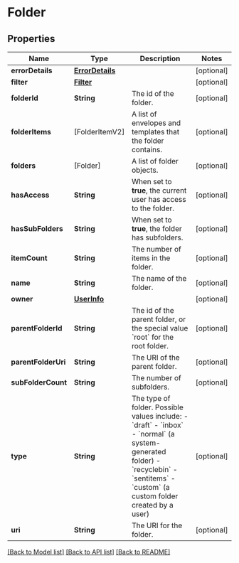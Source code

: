 # Folder

## Properties
Name | Type | Description | Notes
------------ | ------------- | ------------- | -------------
**errorDetails** | [**ErrorDetails**](ErrorDetails.md) |  | [optional] 
**filter** | [**Filter**](Filter.md) |  | [optional] 
**folderId** | **String** | The id of the folder. | [optional] 
**folderItems** | [FolderItemV2] | A list of envelopes and templates that the folder contains. | [optional] 
**folders** | [Folder] | A list of folder objects. | [optional] 
**hasAccess** | **String** | When set to **true**, the current user has access to the folder. | [optional] 
**hasSubFolders** | **String** | When set to **true**, the folder has subfolders. | [optional] 
**itemCount** | **String** | The number of items in the folder. | [optional] 
**name** | **String** | The name of the folder. | [optional] 
**owner** | [**UserInfo**](UserInfo.md) |  | [optional] 
**parentFolderId** | **String** | The id of the parent folder, or the special value &#x60;root&#x60; for the root folder. | [optional] 
**parentFolderUri** | **String** | The URI of the parent folder. | [optional] 
**subFolderCount** | **String** | The number of subfolders. | [optional] 
**type** | **String** | The type of folder. Possible values include:  - &#x60;draft&#x60; - &#x60;inbox&#x60; - &#x60;normal&#x60; (a system-generated folder) - &#x60;recyclebin&#x60; - &#x60;sentitems&#x60; - &#x60;custom&#x60; (a custom folder created by a user) | [optional] 
**uri** | **String** | The URI for the folder. | [optional] 

[[Back to Model list]](../README.md#documentation-for-models) [[Back to API list]](../README.md#documentation-for-api-endpoints) [[Back to README]](../README.md)


